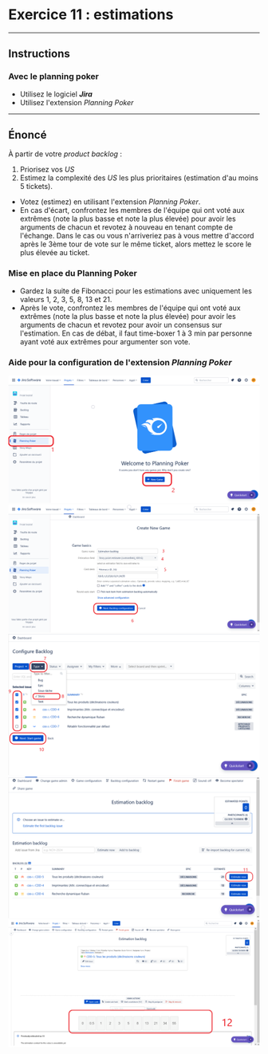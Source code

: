 # Exercice 11 : estimations

---

## Instructions

### Avec le planning poker

- Utilisez le logiciel ***Jira***
- Utilisez l'extension *Planning Poker*

---

## Énoncé

À partir de votre *product backlog* : 

1. Priorisez vos *US*
2. Estimez la complexité des *US* les plus prioritaires (estimation d'au moins 5 tickets).
- Votez (estimez) en utilisant l'extension *Planning Poker*.
- En cas d'écart, confrontez les membres de l'équipe qui ont voté aux extrêmes (note la plus basse et note la plus élevée) pour avoir les arguments de chacun et revotez à nouveau en tenant compte de l'échange. Dans le cas ou vous n'arriveriez pas à vous mettre d'accord après le 3ème tour de vote sur le même ticket, alors mettez le score le plus élevée au ticket.

### Mise en place du Planning Poker

- Gardez la suite de Fibonacci pour les estimations avec uniquement les valeurs 1, 2, 3, 5, 8, 13 et 21.
- Après le vote, confrontez les membres de l'équipe qui ont voté aux extrêmes (note la plus basse et note la plus élevée) pour avoir les arguments de chacun et revotez pour avoir un consensus sur l'estimation.
En cas de débat, il faut time-boxer 1 à 3 min par personne ayant voté aux extrêmes pour argumenter son vote.

### Aide pour la configuration de l'extension *Planning Poker*

![config1](img/pp1.png)
![config2](img/pp2.png)
![config3](img/pp3.png)
![config4](img/pp4.png)
![config5](img/pp5.png)